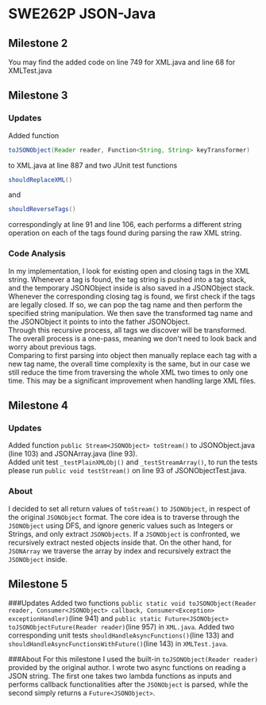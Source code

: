 # SWE262P JSON-Java
## Milestone 2
You may find the added code on line 749 for XML.java and line 68 for XMLTest.java
## Milestone 3
### Updates
Added function
```java
toJSONObject(Reader reader, Function<String, String> keyTransformer)
```
to XML.java at line 887 and two JUnit test functions
```java
shouldReplaceXML()
```
and
```java
shouldReverseTags()
```
correspondingly at line 91 and line 106, each performs a different 
string operation on each of the tags found during parsing the raw XML string.
### Code Analysis
In my implementation, I look for existing open and closing tags in the XML
string. Whenever a tag is found, the tag string is pushed into
a tag stack, and the temporary JSONObject inside is also saved in a
JSONObject stack. Whenever the corresponding closing tag is found, we first check
if the tags are legally closed. If so, we can pop the tag name and then perform the
specified string manipulation. We then save the transformed tag name and the JSONObject
it points to into the father JSONObject. 
</br>
Through this recursive process, all tags we discover will be transformed. The overall process is a one-pass, meaning we don't
need to look back and worry about previous tags. 
</br>
Comparing to first parsing into object then manually replace each tag with a new tag name,
the overall time complexity is the same, but in our case we still reduce the time from
traversing the whole XML two times to only one time. This may be a significant improvement
when handling large XML files.

## Milestone 4
### Updates
Added function `public Stream<JSONObject> toStream()` to JSONObject.java (line 103) and JSONArray.java (line 93).</br>
Added unit test `_testPlainXMLObj()` and `_testStreamArray()`, to run the tests please run `public void testStream()` on line 93 of JSONObjectTest.java.

### About
I decided to set all return values of `toStream()` to `JSONObject`, in respect of the original `JSONObject` format. The core idea is to traverse through the `JSONObject` using DFS, and ignore generic values such as Integers or Strings, and only extract `JSONObjects`. If a `JSONObject` is confronted, we recursively extract nested objects inside that. On the other hand, for `JSONArray` we traverse the array by index and recursively extract the `JSONObject` inside.

## Milestone 5
###Updates
Added two functions `public static void toJSONObject(Reader reader, Consumer<JSONObject> callback, Consumer<Exception> exceptionHandler)`(line 941) and 
`public static Future<JSONObject> toJSONObjectFuture(Reader reader)`(line 957) in `XML.java`. Added two corresponding unit tests `shouldHandleAsyncFunctions()`(line 133)
and `shouldHandleAsyncFunctionsWithFuture()`(line 143) in `XMLTest.java`.

###About
For this milestone I used the built-in `toJSONObject(Reader reader)` provided by the original author.
I wrote two async functions on reading a JSON string. The first one takes two lambda functions as inputs
and performs callback functionalities after the `JSONObject` is parsed, while the second simply returns
a `Future<JSONObject>`.